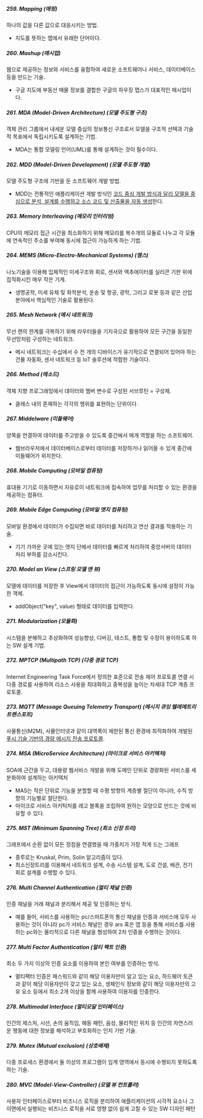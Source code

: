 ##### 259. Mapping (매핑)

하나의 값을 다른 값으로 대응시키는 방법.

- 지도를 뜻하는 맵에서 유래한 단어이다.



##### 260. Mashup (매시업)

웹으로 제공하는 정보와 서비스를 융합하여 새로운 소프트웨어나 서비스, 데이터베이스 등을 만드는 기술.

- 구글 지도에 부동산 매물 정보를 결합한 구글의 하우징 맵스가 대표적인 매시업이다.



##### 261. MDA (Model-Driven Architecture) (모델 주도형 구조)

객체 관리 그룹에서 내세운 모델 중심의 정보통신 구조로서 모델을 구조적 선택과 기술적 목표에서 독립시키도록 설계하는 기법.

- MDA는 통합 모델링 언어(UML)를 통해 설계하는 것이 필수이다.



##### 262. MDD (Model-Driven Development) (모델 주도형 개발)

모델 주도형 구조에 기반을 둔 소프트웨어 개발 방법.

- MDD는 전통적인 애플리케이션 개발 방식인 <u>코드 중심 개발 방식과 달리 모델을 중심으로 분석, 설계를 수행하고 소스 코드 및 산출물을 자동 생성</u>한다.



##### 263. Memory Interleaving (메모리 인터리빙)

CPU의 메모리 접근 시간을 최소화하기 위해 메모리를 복수개의 모듈로 나누고 각 모듈에 연속적인 주소를 부여해 동시에 접근이 가능하게 하는 기법.



##### 264. MEMS (Micro-Electro-Mechanical Systems) (멤스)

나노기술을 이용해 입체적인 미세구조와 회로, 센서와 액추에이터를 실리콘 기판 위에 집적화시킨 매우 작은 기계.

- 생명공학, 미세 유체 및 화학분석, 운송 및 항공, 광학, 그리고 로봇 등과 같은 산업 분야에서 핵심적인 기술로 활용된다.



##### 265. Mesh Network (메시 네트워크)

무선 랜의 한계를 극복하기 위해 라우터들을 기지국으로 활용하여 모든 구간을 동일한 무선망처럼 구성하는 네트워크.

- 메시 네트워크는 수십에서 수 천 개의 디바이스가 유기적으로 연결되어 있어야 하는 건물 자동화, 센서 네트워크 등 IoT 솔루션에 적합한 기술이다.



##### 266. Method (메소드)

객체 지향 프로그래밍에서 데이터와 멤버 변수로 구성된 서브루틴 = 구성체.

- 클래스 내의 존재하는 각각의 행위를 표현하는 단위이다.



##### 267. Middelware (미들웨어)

양쪽을 연결하여 데이터를 주고받을 수 있도록 중간에서 매개 역할을 하는 소프트웨어.

- 웹브라우저에서 데이터베이스로부터 데이터를 저장하거나 읽어올 수 있게 중간에 미들웨어가 위치한다.



##### 268. Mobile Computing (모바일 컴퓨팅)

휴대용 기기로 이동하면서 자유로이 네트워크에 접속하여 업무를 처리할 수 있는 환경을 제공하는 컴퓨터.



##### 269. Mobile Edge Computing (모바일 엣지 컴퓨팅)

모바일 환경에서 데이터가 수집되면 바로 데이터를 처리하고 연산 결과를 적용하는 기술.

- 기기 가까운 곳에 있는 엣지 단에서 데이터를 빠르게 처리하여 중앙서버의 데이터 처리 부하를 감소시킨다.



##### 270. Model an View (스프링 모델 앤 뷰)

모델에 데이터를 저장한 후 View에서 데이터의 접근이 가능하도록 동시에 설정이 가능한 객체.

- addObject("key", value) 형태로 데이터를 입력한다.



##### 271. Modularization (모듈화)

시스템을 분해하고 추상화하여 성능향상, 디버깅, 테스트, 통합 및 수정이 용이하도록 하는 SW 설계 기법.



##### 272. MPTCP (Multipath TCP) (다중 경로 TCP)

Internet Engineering Task Force에서 정의한 표준으로 전송 제어 프로토콜 연결 시 다중 경로를 사용하여 리소스 사용을 최대화하고 중복성을 높이는 차세대 TCP 계층 프로토콜.



##### 273. MQTT (Message Queuing Telemetry Transport) (메시지 큐잉 텔레메트리 트랜스포트)

사물통신(M2M), 사물인터넷과 같이 대역폭이 제한된 통신 환경에 최적화하여 개발된 <u>푸시 기술 기반의 경량 메시지 전송 프로토콜</u>.



##### 274. MSA (MicroService Architecture) (마이크로 서비스 아키텍처)

SOA에 근간을 두고, 대용량 웹서비스 개발을 위해 도메인 단위로 경량화된 서비스를 세분화하여 설계하는 아키텍처

- MAS는 작은 단위로 기능을 분할할 때 수평 방향의 계층별 절단이 아니라, 수직 방향의 기능별로 절단한다.
- 마이크로 서비스 아키턱처를 레고 블록을 조립하여 원하는 모양으로 만드는 것에 비유할 수 있다.



##### 275. MST (Minimum Spanning Tree) (최소 신장 트리)

그래프에서 순환 없이 모든 정점을 연결했을 때 가중치가 가장 적게 드는 그래프

- 종루로는 Kruskal, Prim, Solin 알고리즘이 있다.
- 최소신장트리를 이용해서 네트워크 설계, 수송 시스템 설계, 도로 건설, 배관, 전기회로 설계를 수행할 수 있다.



##### 276. Multi Channel Authentication (멀티 채널 인증)

인증 채널을 거래 채널과 분리해서 제공 및 인증하는 방식.

- 예를 들어, 서비스를 사용하는 pc/스마트폰의 통신 채널을 인증과 서비스에 모두 사용하는 것이 아니라 pc가 서비스 채널인 경우 ars 혹은 앱 등을 통해 서비스를 사용하는 pc와는 물리적으로 다른 채널을 형성하여 2차 인증을 수행하는 것이다.



##### 277. Multi Factor Authentication (멀티 팩트 인증)

최소 두 가지 이상의 인증 요소를 이용하여 본인 여부를 인증하는 방식.

- 멀티팩터 인증은 패스워드와 같이 해당 이용자만이 알고 있는 요소, 하드웨어 토큰과 같이 해당 이용자만이 갖고 있는 요소, 생체인식 정보와 같이 해당 이용자만의 고유 요소 등에서 최소 2개 이상을 함께 사용하여 이용자를 인증한다.



##### 278. Multimodal Interface (멀티모달 인터페이스)

인간의 제스처, 시선, 손의 움직임, 해동 패턴, 음성, 물리적인 위치 등 인간의 자연스러운 행동에 대한 정보를 해석하고 부호화하는 인지 기반 기술.



##### 279. Mutex (Mutual exclusion) (상호배제)

다중 프로세스 환경에서 둘 이상의 프로그램이 임계 영역에서 동시에 수행되지 못하도록 하는 기술.



##### 280. MVC (Model-View-Controller) (모델 뷰 컨트롤러)

사용자 인터페이스로부터 비즈니스 로직을 분리하여 애플리케이션의 시각적 요소나 그 이면에서 실행되는 비즈니스 로직을 서로 영향 없이 쉽게 고칠 수 있는 SW 디자인 패턴